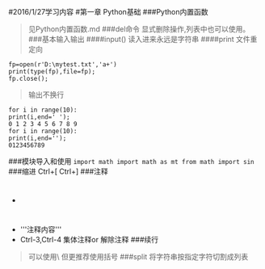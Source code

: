 #2016/1/27学习内容 
#第一章 Python基础
###Python内置函数
> 见Python内置函数.md
###del命令
> 显式删除操作,列表中也可以使用。
###基本输入输出
####input()
>读入进来永远是字符串
####print
>文件重定向

    fp=open(r'D:\mytest.txt','a+') 
    print(type(fp),file=fp);
    fp.close();
>输出不换行

    for i in range(10):
    print(i,end=' ');
    0 1 2 3 4 5 6 7 8 9
    for i in range(10):
    print(i,end='');
    0123456789

###模块导入和使用
	`import math
	 import math as mt
	 from math import sin`
###缩进
	 Ctrl+[ Ctrl+]
###注释
	
- #
- '''注释内容'''
- Ctrl-3,Ctrl-4 集体注释or 解除注释
###续行
> 可以使用\ 但更推荐使用括号
###split
> 将字符串按指定字符切割成列表